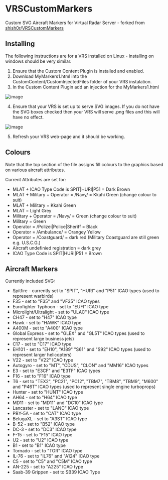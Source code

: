 # VRSCustomMarkers
Custom SVG Aircraft Markers for Virtual Radar Server - forked from [shish0r/VRSCustomMarkers](https://github.com/shish0r/VRSCustomMarkers)

## Installing

The following instructions are for a VRS installed on Linux - installing on windows should be very similar.

1) Ensure that the Custom Content Plugin is installed and enabled.
2) Download MyMarkers1.html into the CustomContent/CustomInjectedFiles folder of your VRS instalation.
3) In the Custom Content Plugin add an injection for the MyMarkers1.html

![image](https://user-images.githubusercontent.com/66202012/183701733-cab61151-b21b-46e9-bc87-8d401c662eb9.png)

4) Ensure that your VRS is set up to serve SVG images. If you do not have the SVG boxes checked then your VRS will serve .png files and this will have no effect.

![image](https://user-images.githubusercontent.com/66202012/183702047-d948cfbd-0a62-4d47-a3a1-fb5d3f328f4b.png)

5) Refresh your VRS web-page and it should be working.

## Colours

Note that the top section of the file assigns fill colours to the graphics based on various aircraft attributes.

Current Attributes are set for:

- MLAT + ICAO Type Code is SPIT|HURI|P51 = Dark Brown
- MLAT + Military + Operator = /Navy/ = Kkahi Green (change colour to suit)
- MLAT + Military = Kkahi Green
- MLAT = Light Grey
- Military + Operator = /Navy/ = Green (change colour to suit)
- Military = Green
- Operator = /Polizei|Police|Sheriff = Black
- Operator = /Ambulance/ = Orangey Yellow
- Operator = /Coastguard/ = dark red (Military Coastguard are still green e.g. U.S.C.G.)
- Aircraft undefinied registration = dark grey
- ICAO Type Code is SPIT|HURI|P51 = Brown

## Aircraft Markers

Currently included SVG:

- Spitfire - currently set to "SPIT",  "HURI" and "P51" ICAO types (used to represent warbirds)
- F35 - set to "F35" and "VF35" ICAO types
- Eurofighter Typhoon - set to "EUFI" ICAO type
- Microlight/Ultralight - set to "ULAC" ICAO type
- CH47 - set to "H47" ICAO type
- Hawk - set to "HAWK" ICAO type
- A400M - set to "A400" ICAO type
- Global Express - set to "GLEX" and "GL5T" ICAO types (used to represent large business jets)
- C17 - set to "C17" ICAO type
- EH101 - set to "EH10", "A189" "S61" and "S92" ICAO types (used to represent larger helicopters)
- V22 - set to "V22" ICAO type
- Autogyro - set to "MT", "CDUS", "CLON" and "MM16" ICAO types
- E3 - set to "E3CF" and "E3TF" ICAO types
- F16 - set to "F16" ICAO type
- T6 - set to "TEX2", "PC21", "PC12", "TBM7", "TBM8", "TBM9", "M600" and "P46T" ICAO types (used to represent single engine turboprops)
- Hunter - set to "HUNT" ICAO type
- AH64 - set to "H64" ICAO type
- MD11 - set to "MD11" and "DC10" ICAO type
- Lancaster - set to "LANC" ICAO type
- PBY-5A - set to "CAT" ICAO type
- BelugaXL - set to "A3ST" ICAO type
- B-52 - set to "B52" ICAO type
- DC-3 - set to "DC3" ICAO type
- F-15 - set to "F15" ICAO type
- U2 - set to "U2" ICAO type
- B1 - set to "B1" ICAO type
- Tornado - set to "TOR" ICAO type
- IL-76 - set to "IL76" and "A124" ICAO type
- C5 - set to "C5" and "C5M" ICAO type
- AN-225 - set to "A225" ICAO type
- Saab-39 Grippen - set to SB39 ICAO Type

